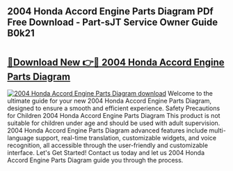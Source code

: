 ## 2004 Honda Accord Engine Parts Diagram PDf Free Download - Part-sJT Service Owner Guide B0k21

# <h2><a href="http://dfnacf.blite.top/?on=2004+Honda+Accord+Engine+Parts+Diagram">🔗Download New 👉🔴 2004 Honda Accord Engine Parts Diagram</a></h2>

[![2004 Honda Accord Engine Parts Diagram download](https://i.imgur.com/lujVjoI.png)](http://dfnacf.blite.top/?on=2004+Honda+Accord+Engine+Parts+Diagram)
Welcome to the ultimate guide for your new 2004 Honda Accord Engine Parts Diagram, designed to ensure a smooth and efficient experience. Safety Precautions for Children 2004 Honda Accord Engine Parts Diagram This product is not suitable for children under age and should be used with adult supervision. 2004 Honda Accord Engine Parts Diagram advanced features include multi-language support, real-time translation, customizable widgets, and voice recognition, all accessible through the user-friendly and customizable interface. Let's Get Started! Contact us today and let us 2004 Honda Accord Engine Parts Diagram guide you through the process.
